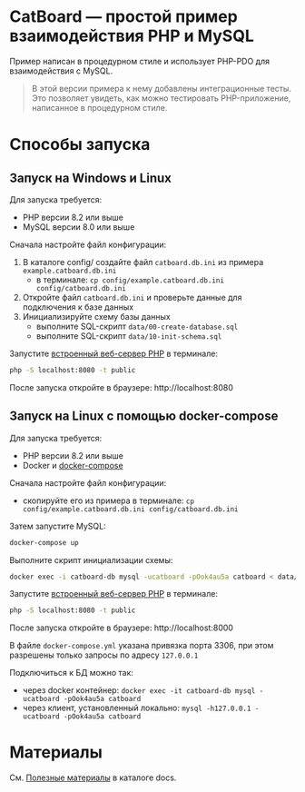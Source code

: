# CatBoard — простой пример взаимодействия PHP и MySQL

Пример написан в процедурном стиле и использует PHP-PDO для взаимодействия с MySQL.

>В этой версии примера к нему добавлены интеграционные тесты. Это позволяет увидеть, как можно тестировать PHP-приложение, написанное в процедурном стиле.

# Способы запуска

## Запуск на Windows и Linux

Для запуска требуется:

- PHP версии 8.2 или выше
- MySQL версии 8.0 или выше

Сначала настройте файл конфигурации:

1. В каталоге config/ создайте файл `catboard.db.ini` из примера `example.catboard.db.ini`
    - в терминале: `cp config/example.catboard.db.ini config/catboard.db.ini`
2. Откройте файл `catboard.db.ini` и проверьте данные для подключения к базе данных
3. Инициализируйте схему базы данных
    - выполните SQL-скрипт `data/00-create-database.sql`
    - выполните SQL-скрипт `data/10-init-schema.sql`

Запустите [встроенный веб-сервер PHP](https://www.php.net/manual/ru/features.commandline.webserver.php) в терминале:

```bash
php -S localhost:8080 -t public

```

После запуска откройте в браузере: http://localhost:8080

## Запуск на Linux с помощью docker-compose

Для запуска требуется:

- PHP версии 8.2 или выше
- Docker и [docker-compose](https://docs.docker.com/compose/install/linux/)

Сначала настройте файл конфигурации:

- скопируйте его из примера в терминале: `cp config/example.catboard.db.ini config/catboard.db.ini`

Затем запустите MySQL:

```bash
docker-compose up

```

Выполните скрипт инициализации схемы:

```bash
docker exec -i catboard-db mysql -ucatboard -pOok4au5a catboard < data/10-init-schema.sql
```

Запустите [встроенный веб-сервер PHP](https://www.php.net/manual/ru/features.commandline.webserver.php) в терминале:

```bash
php -S localhost:8080 -t public

```

После запуска откройте в браузере: http://localhost:8000

В файле `docker-compose.yml` указана привязка порта 3306, при этом разрешены только запросы по адресу `127.0.0.1`

Подключиться к БД можно так:
- через docker контейнер: `docker exec -it catboard-db mysql -ucatboard -pOok4au5a catboard`
- через клиент, установленный локально: `mysql -h127.0.0.1 -ucatboard -pOok4au5a catboard`

# Материалы

См. [Полезные материалы](docs/see-also.md) в каталоге docs.
